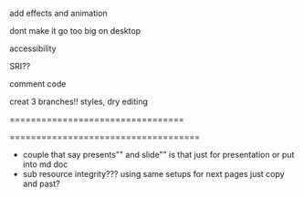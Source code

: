 
add effects and animation

dont make it go too big on desktop

accessibility

SRI??

comment code

creat 3 branches!! styles, dry editing

=================================

<i class="fas fa-terminal"></i> 

<i class="fas fa-gamepad"></i>

<i class="fas fa-home"></i>

====================================

- couple that say presents"" and slide"" is that just for presentation or put into md doc
- sub resource integrity???
using same setups for next pages just copy and past?
